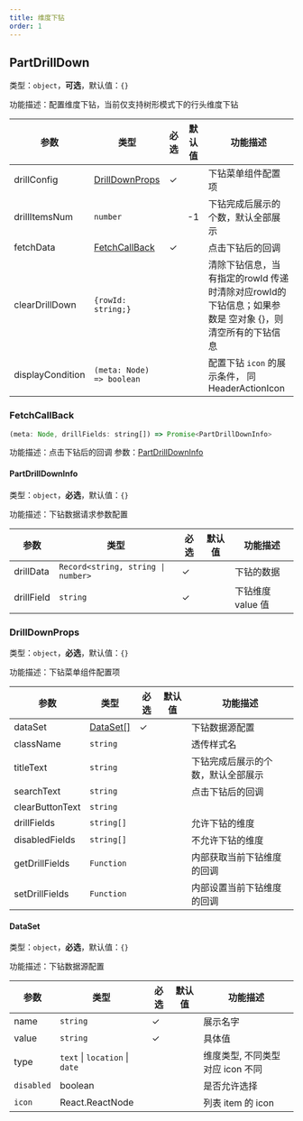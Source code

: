```yaml
---
title: 维度下钻
order: 1
---
```


## PartDrillDown

类型：`object`，**可选**，默认值：`{}`

<description>功能描述：配置维度下钻，当前仅支持树形模式下的行头维度下钻</description>

| 参数       | 类型            | 必选  | 默认值 | 功能描述   |
| ---------- | --------------- | ----  | ------ | ---------- |
| drillConfig | [DrillDownProps]('#drilldownprops') | ✓ |  | 下钻菜单组件配置项 |
| drillItemsNum | `number` | | -1 | 下钻完成后展示的个数，默认全部展示  |
| fetchData | [FetchCallBack](#fetchcallback) | ✓ | | 点击下钻后的回调 |
| clearDrillDown | `{rowId: string;}` | | | 清除下钻信息，当有指定的rowId 传递时清除对应rowId的下钻信息；如果参数是 空对象 {}，则清空所有的下钻信息 |
| displayCondition | `(meta: Node) => boolean` | | | 配置下钻  `icon` 的展示条件， 同 HeaderActionIcon |

### FetchCallBack

```js
(meta: Node, drillFields: string[]) => Promise<PartDrillDownInfo>
```

功能描述：点击下钻后的回调
参数：[PartDrillDownInfo](#partdrilldowninfo)

#### PartDrillDownInfo

类型：`object`，**必选**，默认值：`{}`

<description>功能描述：下钻数据请求参数配置</description>

| 参数       | 类型            | 必选  | 默认值 | 功能描述   |
| --- | --- | --- | ---  | --- |
| drillData |  <code class="language-text">Record<string, string \| number> </code> | ✓ |   | 下钻的数据 |
| drillField | `string` | ✓ |  | 下钻维度 value 值 |

### DrillDownProps

类型：`object`，**必选**，默认值：`{}`

<description>功能描述：下钻菜单组件配置项</description>

| 参数       | 类型            | 必选  | 默认值 | 功能描述   |
| ---------- | --------------- | ----  | ------ | ---------- |
| dataSet | [DataSet[]](#dataset) | ✓ |  | 下钻数据源配置 |
| className | `string` | |  | 透传样式名 |
| titleText | `string` | |  | 下钻完成后展示的个数，默认全部展示  |
| searchText | `string` | |  | 点击下钻后的回调 |
| clearButtonText | `string` |  | |  |
| drillFields | `string[]` | |  | 允许下钻的维度 |
| disabledFields | `string[]` |  | | 不允许下钻的维度|
| getDrillFields | `Function` |  | | 内部获取当前下钻维度的回调 |
| setDrillFields | `Function` |  | | 内部设置当前下钻维度的回调 |

#### DataSet

类型：`object`，**必选**，默认值：`{}`

<description>功能描述：下钻数据源配置</description>

| 参数       | 类型            | 必选  | 默认值 | 功能描述   |
| ---------- | --------------- | ----  | ------ | ---------- |
| name | `string` | ✓ | | 展示名字 |
| value | `string` | ✓ |  | 具体值 |
| type | `text` \| `location` \| `date`  |  |   | 维度类型, 不同类型对应 icon 不同 |
| `disabled` | boolean |  |   | 是否允许选择 |
| `icon` | React.ReactNode |   |  | 列表 item 的 icon |
